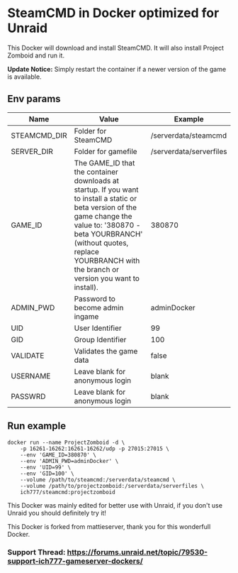 # SteamCMD in Docker optimized for Unraid
This Docker will download and install SteamCMD. It will also install Project Zomboid and run it.

**Update Notice:** Simply restart the container if a newer version of the game is available.

## Env params
| Name | Value | Example |
| --- | --- | --- |
| STEAMCMD_DIR | Folder for SteamCMD | /serverdata/steamcmd |
| SERVER_DIR | Folder for gamefile | /serverdata/serverfiles |
| GAME_ID | The GAME_ID that the container downloads at startup. If you want to install a static or beta version of the game change the value to: '380870 -beta YOURBRANCH' (without quotes, replace YOURBRANCH with the branch or version you want to install). | 380870 |
| ADMIN_PWD | Password to become admin ingame | adminDocker |
| UID | User Identifier | 99 |
| GID | Group Identifier | 100 |
| VALIDATE | Validates the game data | false |
| USERNAME | Leave blank for anonymous login | blank |
| PASSWRD | Leave blank for anonymous login | blank |

## Run example
```
docker run --name ProjectZomboid -d \
	-p 16261-16262:16261-16262/udp -p 27015:27015 \
	--env 'GAME_ID=380870' \
	--env 'ADMIN_PWD=adminDocker' \
	--env 'UID=99' \
	--env 'GID=100' \
	--volume /path/to/steamcmd:/serverdata/steamcmd \
	--volume /path/to/projectzomboid:/serverdata/serverfiles \
	ich777/steamcmd:projectzomboid
```

This Docker was mainly edited for better use with Unraid, if you don't use Unraid you should definitely try it!


This Docker is forked from mattieserver, thank you for this wonderfull Docker.

### Support Thread: https://forums.unraid.net/topic/79530-support-ich777-gameserver-dockers/